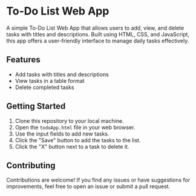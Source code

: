 # To-Do List Web App

A simple To-Do List Web App that allows users to add, view, and delete tasks with titles and descriptions. Built using HTML, CSS, and JavaScript, this app offers a user-friendly interface to manage daily tasks effectively.

## Features

- Add tasks with titles and descriptions
- View tasks in a table format
- Delete completed tasks

## Getting Started

1. Clone this repository to your local machine.
2. Open the `todoApp.html` file in your web browser.
3. Use the input fields to add new tasks.
4. Click the "Save" button to add the tasks to the list.
5. Click the "X" button next to a task to delete it.

## Contributing

Contributions are welcome! If you find any issues or have suggestions for improvements, feel free to open an issue or submit a pull request.
